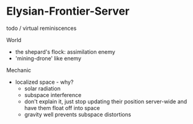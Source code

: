 # Elysian-Frontier-Server


todo / virtual reminiscences

World
* the shepard's flock: assimilation enemy
* 'mining-drone' like enemy

Mechanic
* localized space - why?
    * solar radiation
    * subspace interference
    * don't explain it, just stop updating their position server-wide and have them float off into space
    * gravity well prevents subspace distortions
